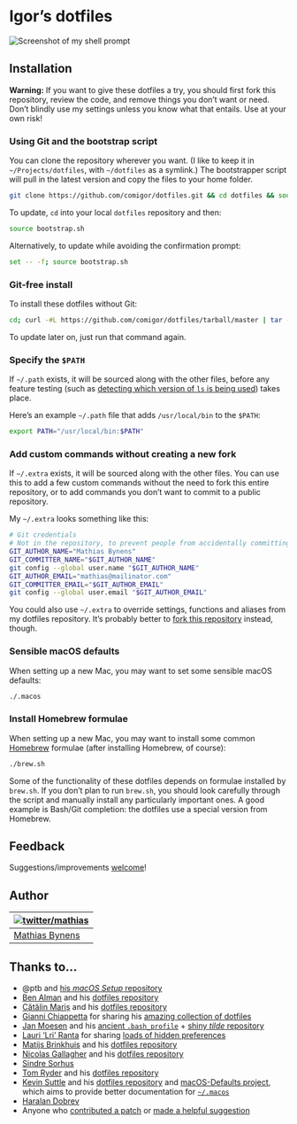 # Igor’s dotfiles

![Screenshot of my shell prompt](https://i.imgur.com/EkEtphC.png)

## Installation

**Warning:** If you want to give these dotfiles a try, you should first fork this repository, review the code, and remove things you don’t want or need. Don’t blindly use my settings unless you know what that entails. Use at your own risk!

### Using Git and the bootstrap script

You can clone the repository wherever you want. (I like to keep it in `~/Projects/dotfiles`, with `~/dotfiles` as a symlink.) The bootstrapper script will pull in the latest version and copy the files to your home folder.

```bash
git clone https://github.com/comigor/dotfiles.git && cd dotfiles && source bootstrap.sh
```

To update, `cd` into your local `dotfiles` repository and then:

```bash
source bootstrap.sh
```

Alternatively, to update while avoiding the confirmation prompt:

```bash
set -- -f; source bootstrap.sh
```

### Git-free install

To install these dotfiles without Git:

```bash
cd; curl -#L https://github.com/comigor/dotfiles/tarball/master | tar -xzv --strip-components 1 --exclude={README.md,bootstrap.sh,LICENSE-MIT.txt}
```

To update later on, just run that command again.

### Specify the `$PATH`

If `~/.path` exists, it will be sourced along with the other files, before any feature testing (such as [detecting which version of `ls` is being used](https://github.com/mathiasbynens/dotfiles/blob/aff769fd75225d8f2e481185a71d5e05b76002dc/.aliases#L21-L26)) takes place.

Here’s an example `~/.path` file that adds `/usr/local/bin` to the `$PATH`:

```bash
export PATH="/usr/local/bin:$PATH"
```

### Add custom commands without creating a new fork

If `~/.extra` exists, it will be sourced along with the other files. You can use this to add a few custom commands without the need to fork this entire repository, or to add commands you don’t want to commit to a public repository.

My `~/.extra` looks something like this:

```bash
# Git credentials
# Not in the repository, to prevent people from accidentally committing under my name
GIT_AUTHOR_NAME="Mathias Bynens"
GIT_COMMITTER_NAME="$GIT_AUTHOR_NAME"
git config --global user.name "$GIT_AUTHOR_NAME"
GIT_AUTHOR_EMAIL="mathias@mailinator.com"
GIT_COMMITTER_EMAIL="$GIT_AUTHOR_EMAIL"
git config --global user.email "$GIT_AUTHOR_EMAIL"
```

You could also use `~/.extra` to override settings, functions and aliases from my dotfiles repository. It’s probably better to [fork this repository](https://github.com/mathiasbynens/dotfiles/fork) instead, though.

### Sensible macOS defaults

When setting up a new Mac, you may want to set some sensible macOS defaults:

```bash
./.macos
```

### Install Homebrew formulae

When setting up a new Mac, you may want to install some common [Homebrew](https://brew.sh/) formulae (after installing Homebrew, of course):

```bash
./brew.sh
```

Some of the functionality of these dotfiles depends on formulae installed by `brew.sh`. If you don’t plan to run `brew.sh`, you should look carefully through the script and manually install any particularly important ones. A good example is Bash/Git completion: the dotfiles use a special version from Homebrew.

## Feedback

Suggestions/improvements
[welcome](https://github.com/mathiasbynens/dotfiles/issues)!

## Author

| [![twitter/mathias](http://gravatar.com/avatar/24e08a9ea84deb17ae121074d0f17125?s=70)](http://twitter.com/mathias "Follow @mathias on Twitter") |
|---|
| [Mathias Bynens](https://mathiasbynens.be/) |

## Thanks to…

* @ptb and [his _macOS Setup_ repository](https://github.com/ptb/mac-setup)
* [Ben Alman](http://benalman.com/) and his [dotfiles repository](https://github.com/cowboy/dotfiles)
* [Cătălin Mariș](https://github.com/alrra) and his [dotfiles repository](https://github.com/alrra/dotfiles)
* [Gianni Chiappetta](https://butt.zone/) for sharing his [amazing collection of dotfiles](https://github.com/gf3/dotfiles)
* [Jan Moesen](http://jan.moesen.nu/) and his [ancient `.bash_profile`](https://gist.github.com/1156154) + [shiny _tilde_ repository](https://github.com/janmoesen/tilde)
* [Lauri ‘Lri’ Ranta](http://lri.me/) for sharing [loads of hidden preferences](http://osxnotes.net/defaults.html)
* [Matijs Brinkhuis](https://matijs.brinkhu.is/) and his [dotfiles repository](https://github.com/matijs/dotfiles)
* [Nicolas Gallagher](http://nicolasgallagher.com/) and his [dotfiles repository](https://github.com/necolas/dotfiles)
* [Sindre Sorhus](https://sindresorhus.com/)
* [Tom Ryder](https://sanctum.geek.nz/) and his [dotfiles repository](https://sanctum.geek.nz/cgit/dotfiles.git/about)
* [Kevin Suttle](http://kevinsuttle.com/) and his [dotfiles repository](https://github.com/kevinSuttle/dotfiles) and [macOS-Defaults project](https://github.com/kevinSuttle/macOS-Defaults), which aims to provide better documentation for [`~/.macos`](https://mths.be/macos)
* [Haralan Dobrev](https://hkdobrev.com/)
* Anyone who [contributed a patch](https://github.com/mathiasbynens/dotfiles/contributors) or [made a helpful suggestion](https://github.com/mathiasbynens/dotfiles/issues)
